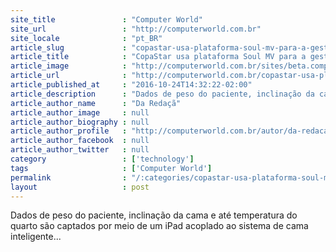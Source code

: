 ```yaml
---
site_title               : "Computer World"
site_url                 : "http://computerworld.com.br"
site_locale              : "pt_BR"
article_slug             : "copastar-usa-plataforma-soul-mv-para-a-gestao-das-informacoes-hospitalares"
article_title            : "CopaStar usa plataforma Soul MV para a gestão das informações hospitalares"
article_image            : "http://computerworld.com.br/sites/beta.computerworld.com.br/files/news_articles/automacao_hospitalar.jpg"
article_url              : "http://computerworld.com.br/copastar-usa-plataforma-soul-mv-para-gestao-das-informacoes-hospitalares"
article_published_at     : "2016-10-24T14:32:22-02:00"
article_description      : "Dados de peso do paciente, inclinação da cama e até temperatura do quarto são captados por meio de um iPad acoplado ao sistema de cama inteligente..."
article_author_name      : "Da Redaçã"
article_author_image     : null
article_author_biography : null
article_author_profile   : "http://computerworld.com.br/autor/da-redacao"
article_author_facebook  : null
article_author_twitter   : null
category                 : ['technology']
tags                     : ['Computer World']
permalink                : "/:categories/copastar-usa-plataforma-soul-mv-para-a-gestao-das-informacoes-hospitalares/"
layout                   : post
---
```


Dados de peso do paciente, inclinação da cama e até temperatura do quarto são captados por meio de um iPad acoplado ao sistema de cama inteligente...
